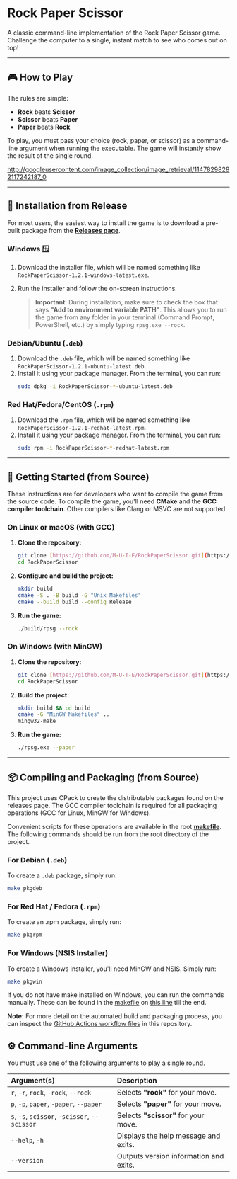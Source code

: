 # Rock Paper Scissor



A classic command-line implementation of the Rock Paper Scissor game. Challenge the computer to a single, instant match to see who comes out on top!

---
## 🎮 How to Play

The rules are simple:

* **Rock** beats **Scissor**
* **Scissor** beats **Paper**
* **Paper** beats **Rock**

To play, you must pass your choice (rock, paper, or scissor) as a command-line argument when running the executable. The game will instantly show the result of the single round.

http://googleusercontent.com/image_collection/image_retrieval/11478298282117242187_0

---
## 💾 Installation from Release

For most users, the easiest way to install the game is to download a pre-built package from the **[Releases page](https://github.com/M-U-T-E/RockPaperScissor/releases)**.

### Windows 🪟

1.  Download the installer file, which will be named something like `RockPaperScissor-1.2.1-windows-latest.exe`.
2.  Run the installer and follow the on-screen instructions.

    > **Important**: During installation, make sure to check the box that says **"Add to environment variable PATH"**. This allows you to run the game from any folder in your terminal (Command Prompt, PowerShell, etc.) by simply typing `rpsg.exe --rock`.

### Debian/Ubuntu (`.deb`)

1.  Download the `.deb` file, which will be named something like `RockPaperScissor-1.2.1-ubuntu-latest.deb`.
2.  Install it using your package manager. From the terminal, you can run:
    ```bash
    sudo dpkg -i RockPaperScissor-*-ubuntu-latest.deb
    ```

### Red Hat/Fedora/CentOS (`.rpm`)

1.  Download the `.rpm` file, which will be named something like `RockPaperScissor-1.2.1-redhat-latest.rpm`.
2.  Install it using your package manager. From the terminal, you can run:
    ```bash
    sudo rpm -i RockPaperScissor-*-redhat-latest.rpm
    ```

---
## 🚀 Getting Started (from Source)

These instructions are for developers who want to compile the game from the source code. To compile the game, you'll need **CMake** and the **GCC compiler toolchain**. Other compilers like Clang or MSVC are not supported.

### On Linux or macOS (with GCC)

1.  **Clone the repository:**
    ```bash
    git clone [https://github.com/M-U-T-E/RockPaperScissor.git](https://github.com/M-U-T-E/RockPaperScissor.git)
    cd RockPaperScissor
    ```

2.  **Configure and build the project:**
    ```bash
    mkdir build
    cmake -S . -B build -G "Unix Makefiles"
    cmake --build build --config Release
    ```

3.  **Run the game:**
    ```bash
    ./build/rpsg --rock
    ```

### On Windows (with MinGW)

1.  **Clone the repository:**
    ```bash
    git clone [https://github.com/M-U-T-E/RockPaperScissor.git](https://github.com/M-U-T-E/RockPaperScissor.git)
    cd RockPaperScissor
    ```

2.  **Build the project:**
    ```bash
    mkdir build && cd build
    cmake -G "MinGW Makefiles" ..
    mingw32-make
    ```

3.  **Run the game:**
    ```bash
    ./rpsg.exe --paper
    ```

---
## 📦 Compiling and Packaging (from Source)

This project uses CPack to create the distributable packages found on the releases page. The GCC compiler toolchain is required for all packaging operations (GCC for Linux, MinGW for Windows).

Convenient scripts for these operations are available in the root **[makefile](https://github.com/M-U-T-E/RockPaperScissor/blob/main/makefile)**. The following commands should be run from the root directory of the project.

### For Debian (`.deb`)

To create a `.deb` package, simply run:
```bash
make pkgdeb
```
### For Red Hat / Fedora (`.rpm`)

To create an .rpm package, simply run:
```bash
make pkgrpm
```
### For Windows (NSIS Installer)

To create a Windows installer, you'll need MinGW and NSIS. Simply run:
```bash
make pkgwin
```
If you do not have make installed on Windows, you can run the commands manually. These can be found in the [makefile](https://github.com/M-U-T-E/RockPaperScissor/blob/main/makefile) on [this line](https://github.com/M-U-T-E/RockPaperScissor/blob/df37c14098c835c5d733674c4b3c2bba9b8b467a/makefile#L25) till the end.

**Note:** For more detail on the automated build and packaging process, you can inspect the [GitHub Actions workflow files](https://github.com/M-U-T-E/RockPaperScissor/tree/main/.github/workflows) in this repository.

## ⚙️ Command-line Arguments

You must use one of the following arguments to play a single round.

| Argument(s)                                    | Description                                        |
| :--------------------------------------------- | :------------------------------------------------- |
| `r`, `-r`, `rock`, `-rock`, `--rock`           | Selects **"rock"** for your move.        |
| `p`, `-p`, `paper`, `-paper`, `--paper`        | Selects **"paper"** for your move.       |
| `s`, `-s`, `scissor`, `-scissor`, `--scissor` | Selects **"scissor"** for your move. |
| `--help`, `-h`                                 | Displays the help message and exits.               |
| `--version`                                    | Outputs version information and exits.             |

